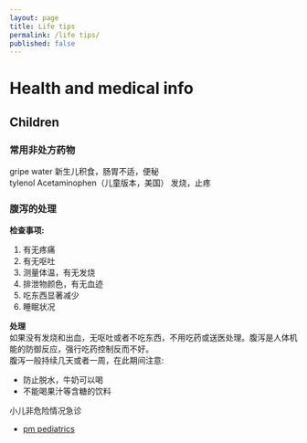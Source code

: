 ```yaml
---
layout: page
title: Life tips
permalink: /life tips/
published: false
---
```



# Health and medical info

## Children 

### 常用非处方药物  
gripe water 新生儿积食，肠胃不适，便秘  
tylenol Acetaminophen（儿童版本，美国） 发烧，止疼  

### 腹泻的处理
**检查事项:**    
1. 有无疼痛  
2. 有无呕吐
3. 测量体温，有无发烧   
4. 排泄物颜色，有无血迹  
5. 吃东西显著减少   
6. 睡眠状况  

**处理**    
如果没有发烧和出血，无呕吐或者不吃东西，不用吃药或送医处理。腹泻是人体机能的防御反应，强行吃药控制反而不好。  
腹泻一般持续几天或者一周，在此期间注意:  
- 防止脱水，牛奶可以喝  
- 不能喝果汁等含糖的饮料  


小儿非危险情况急诊   
- [pm pediatrics](https://www.pmpediatrics.com/)  




